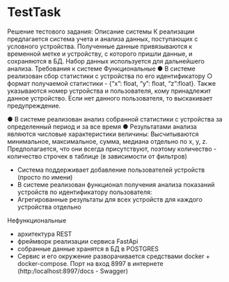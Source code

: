 # TestTask

Решение тестового задания:
Описание системы
К реализации предлагается система учета и анализа данных, поступающих с условного устройства. Полученные данные привязываются к временной метке и устройству, с которого пришли данные, и сохраняются в БД. Набор данных используется для дальнейшего анализа. 
Требования к системе
Функциональные
●	В системе реализован сбор статистики с устройства по его идентификатору
○	формат получаемой статистики - {“x”: float, “y”: float, “z”:float}. Также указываются номер устройства и пользователя, кому принадлежит данное устройство. 
Если нет данного пользователя, то выскакивает предупреждение.

●	В системе реализован анализ собранной статистики с устройства за определенный период и за все время
●	Результатами анализа являются числовые характеристики величины:
Высчитываются минимальное, максимальное, сумма, медиана отдельно по x, y, z. Предполагается, что они всегда присутствуют, поэтому количество - количество строчек в таблице 
(в зависимости от фильтров)

*	Система поддерживает добавление пользователей устройств (просто по имени)
* В системе реализован функционал получения анализа показаний устройств по идентификатору пользователя:
* Агрегированные результаты для всех устройств для каждого устройства отдельно

  
Нефункциональные 
*	архитектура REST
*	фреймворк реализации сервиса FastApi 
*	собранные данные хранятся в БД в POSTGRES
*	Сервис и его окружение разворачивается средствами docker + docker-compose. Порт на вход 8997 в интернете (http:/localhost:8997/docs - Swagger)

